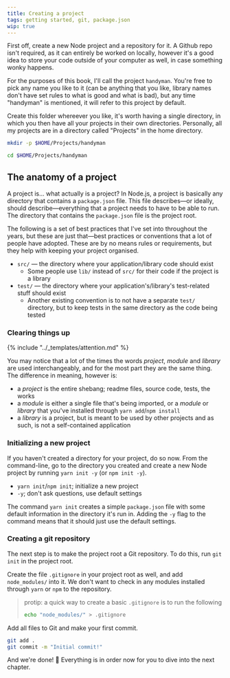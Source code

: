 ```yaml
---
title: Creating a project
tags: getting started, git, package.json
wip: true
---
```


First off, create a new Node project and a repository for it. A Github repo isn't required, as it can entirely be worked on locally, however it's a good idea to store your code outside of your computer as well, in case something wonky happens.

For the purposes of this book, I'll call the project `handyman`. You're free to pick any name you like to it (can be anything that you like, library names don't have set rules to what is good and what is bad), but any time "handyman" is mentioned, it will refer to this project by default.

Create this folder whereever you like, it's worth having a single directory, in which you then have all your projects in their own directories. Personally, all my projects are in a directory called "Projects" in the home directory.

```sh
mkdir -p $HOME/Projects/handyman

cd $HOME/Projects/handyman
```

## The anatomy of a project

A project is... what actually is a project? In Node.js, a project is basically any directory that contains a `package.json` file. This file describes—or ideally, should describe—everything that a project needs to have to be able to run. The directory that contains the `package.json` file is the project root.

The following is a set of best practices that I've set into throughout the years, but these are just that—best practices or conventions that a lot of people have adopted. These are by no means rules or requirements, but they help with keeping your project organised.

 * `src/` — the directory where your application/library code should exist
   * Some people use `lib/` instead of `src/` for their code if the project is a library
 * `test/` — the directory where your application's/library's test-related stuff should exist
   * Another existing convention is to not have a separate `test/` directory, but to keep tests in the same directory as the code being tested

### Clearing things up

{% include "../_templates/attention.md" %}

You may notice that a lot of the times the words _project_, _module_ and _library_ are used interchangeably, and for the most part they are the same thing. The difference in meaning, however is:

 * a _project_ is the entire shebang; readme files, source code, tests, the works
 * a _module_ is either a single file that's being imported, or a _module_ or _library_ that you've installed through `yarn add`/`npm install`
 * a _library_ is a project, but is meant to be used by other projects and as such, is not a self-contained application

### Initializing a new project

If you haven't created a directory for your project, do so now. From the command-line, go to the directory you created and create a new Node project by running `yarn init -y` (or `npm init -y`).

  - `yarn init`/`npm init`; initialize a new project
  - `-y`; don't ask questions, use default settings

The command `yarn init` creates a simple `package.json` file with some default information in the directory it's run in. Adding the `-y` flag to the command means that it should just use the default settings.

### Creating a git repository

The next step is to make the project root a Git repository. To do this, run `git init` in the project root.

Create the file `.gitignore` in your project root as well, and add `node_modules/` into it. We don't want to check in any modules installed through `yarn` or `npm` to the repository.

> protip: a quick way to create a basic `.gitignore` is to run the following
> ```sh
> echo "node_modules/" > .gitignore
> ```

Add all files to Git and make your first commit.

```sh
git add .
git commit -m "Initial commit!"
```

And we're done! 🍭 Everything is in order now for you to dive into the next chapter.
